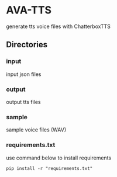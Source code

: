 # AVA-TTS

generate tts voice files with ChatterboxTTS

## Directories

### input
input json files

### output
output tts files

### sample
sample voice files (WAV)

### requirements.txt

use command below to install requirements
```
pip install -r "requirements.txt"
```